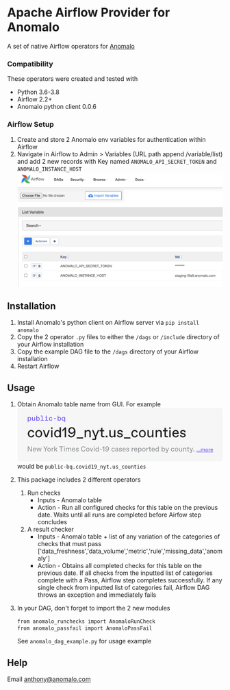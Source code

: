 # Apache Airflow Provider for Anomalo
A set of native Airflow operators for [Anomalo](https://www.anomalo.com/)

### Compatibility
These operators were created and tested with
* Python 3.6-3.8
* Airflow 2.2+
* Anomalo python client 0.0.6

### Airflow Setup
1. Create and store 2 Anomalo env variables for authentication within Airflow
2. Navigate in Airflow to Admin > Variables (URL path append /variable/list) and add 2 new records with Key named `ANOMALO_API_SECRET_TOKEN` and `ANOMALO_INSTANCE_HOST`
![var](var.png)

## Installation

1. Install Anomalo's python client on Airflow server via `pip install anomalo`
2. Copy the 2 operator `.py` files to either the `/dags` or `/include` directory of your Airflow installation
3. Copy the example DAG file to the `/dags` directory of your Airflow installation
4. Restart Airflow

## Usage

1. Obtain Anomalo table name from GUI. For example
   ![table](table.png)
   would be `public-bq.covid19_nyt.us_counties`

2. This package includes 2 different operators
   1. Run checks
      * Inputs - Anomalo table
      * Action - Run all configured checks for this table on the previous date. Waits until all runs are completed before Airfow step concludes
   2. A result checker
      * Inputs - Anomalo table + list of any variation of the categories of checks that must pass ['data_freshness','data_volume','metric','rule','missing_data','anomaly']
      * Action - Obtains all completed checks for this table on the previous date. If all checks from the inputted list of categories complete with a Pass, Airflow step completes successfully. If any single check from inputted list of categories fail, Airflow DAG throws an exception and immediately fails

3. In your DAG, don't forget to import the 2 new modules
   ```
   from anomalo_runchecks import AnomaloRunCheck
   from anomalo_passfail import AnomaloPassFail
   ```
   See `anomalo_dag_example.py` for usage example

## Help

Email anthony@anomalo.com